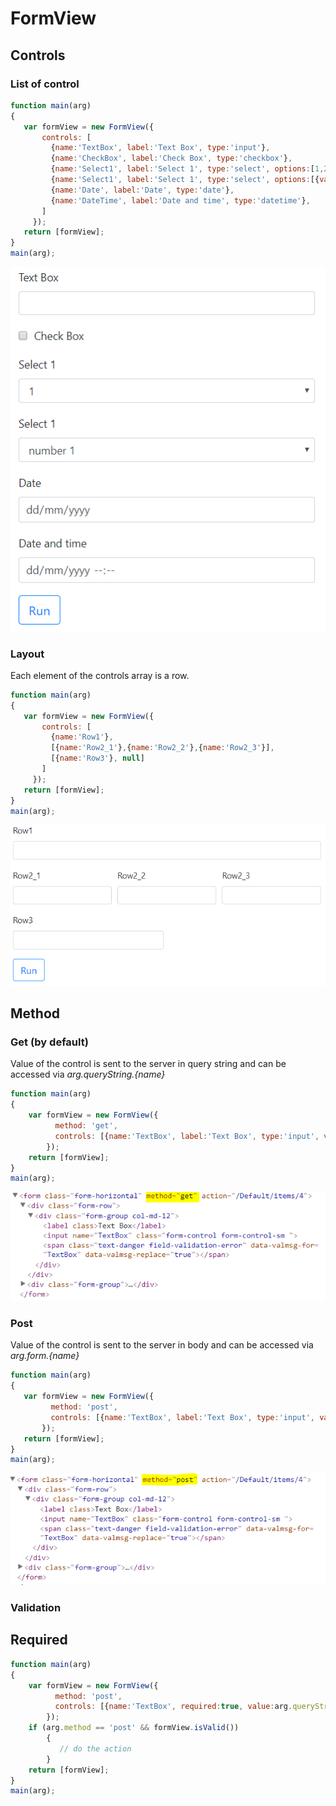 # FormView

## Controls
### List of control
 ```javascript
function main(arg)
{
  	var formView = new FormView({
      	controls: [
          {name:'TextBox', label:'Text Box', type:'input'},
          {name:'CheckBox', label:'Check Box', type:'checkbox'},
          {name:'Select1', label:'Select 1', type:'select', options:[1,2,3]},
          {name:'Select1', label:'Select 1', type:'select', options:[{value:1, text:'number 1'},{value:2, text:'number 2'},{value:3, text:'number 3'}]},
          {name:'Date', label:'Date', type:'date'},
          {name:'DateTime', label:'Date and time', type:'datetime'},
        ]
      });
	return [formView];
}
main(arg);
```
![Image of Yaktocat](images/FormView_Controls.PNG)
### Layout
Each element of the controls array is a row.
 ```javascript
function main(arg)
{
  	var formView = new FormView({
      	controls: [
          {name:'Row1'},
          [{name:'Row2_1'},{name:'Row2_2'},{name:'Row2_3'}],
          [{name:'Row3'}, null]
        ]
      });
	return [formView];
}
main(arg);
```
![Image of Yaktocat](images/FormView_Layout.PNG)

## Method
### Get (by default)
Value of the control is sent to the server in query string and can be accessed via *arg.queryString.{name}*
```javascript
function main(arg)
{
  	var formView = new FormView({
      	  method: 'get',
      	  controls: [{name:'TextBox', label:'Text Box', type:'input', value:arg.queryString.TextBox}]
        });
	return [formView];
}
main(arg);
```
![Image of Yaktocat](images/FormView_Method_Get.PNG)

### Post
Value of the control is sent to the server in body and can be accessed via *arg.form.{name}*
 ```javascript
function main(arg)
{
  	var formView = new FormView({
      	  method: 'post',
      	  controls: [{name:'TextBox', label:'Text Box', type:'input', value:arg.form.TextBox}]
        });
	return [formView];
}
main(arg);
```
![Image of Yaktocat](images/FormView_Method_Post.PNG)

### Validation
## Required
```javascript
function main(arg)
{
  	var formView = new FormView({
      	  method: 'post',
      	  controls: [{name:'TextBox', required:true, value:arg.queryString.TextBox}]
        });
  	if (arg.method == 'post' && formView.isValid())
    	{
      	   // do the action
    	}
	return [formView];
}
main(arg);
```

